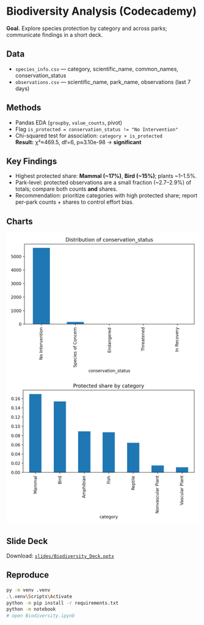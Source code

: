 # Biodiversity Analysis (Codecademy)

**Goal.** Explore species protection by category and across parks; communicate findings in a short deck.

## Data
- `species_info.csv` — category, scientific_name, common_names, conservation_status  
- `observations.csv` — scientific_name, park_name, observations (last 7 days)

## Methods
- Pandas EDA (`groupby`, `value_counts`, pivot)
- Flag `is_protected = conservation_status != "No Intervention"`
- Chi-squared test for association: `category × is_protected`  
  **Result:** χ²≈469.5, df=6, p≈3.10e-98 → **significant**

## Key Findings
- Highest protected share: **Mammal (~17%)**, **Bird (~15%)**; plants ~1–1.5%.
- Park-level: protected observations are a small fraction (~2.7–2.9%) of totals; compare both counts **and** shares.
- Recommendation: prioritize categories with high protected share; report per-park counts + shares to control effort bias.

## Charts
![Status distribution](plots/status_distribution.png)
![Protected share by category](plots/protected_share_by_category.png)

## Slide Deck
Download: [`slides/Biodiversity_Deck.pptx`](slides/Biodiversity_Deck.pptx)

## Reproduce
```bash
py -m venv .venv
.\.venv\Scripts\Activate
python -m pip install -r requirements.txt
python -m notebook
# open Biodiversity.ipynb
